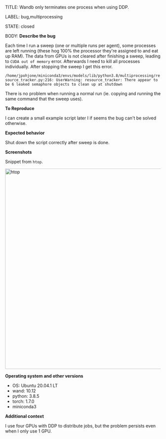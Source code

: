 TITLE:
Wandb only terminates one process when using DDP.

LABEL:
bug,multiprocessing

STATE:
closed

BODY:
**Describe the bug**

Each time I run a sweep (one or multiple runs per agent), some processes are left running (these hog 100% the processor they're assigned to and eat up RAM). The data from GPUs is not cleared after finishing a sweep, leading to  `CUDA out of memory` error.  Afterwards I need to kill all processes individually. After stopping the sweep I get this error.

`/home/jpohjone/miniconda3/envs/models/lib/python3.8/multiprocessing/resource_tracker.py:216: UserWarning: resource_tracker: There appear to be 6 leaked semaphore objects to clean up at shutdown`

There is no problem when running a normal run (ie. copying and running the same command that the sweep uses).

**To Reproduce**

I can create  a small example script later I if seems the bug can't be solved otherwise.

**Expected behavior**

Shut down the script correctly after sweep is done.

**Screenshots**

Snippet from `htop`.

<img width="647" alt="htop" src="https://user-images.githubusercontent.com/49716607/101246013-45d18080-3719-11eb-8da8-e9c8879bc244.png">

**Operating system and other versions**
 - OS: Ubuntu 20.04.1 LT
 - wand: 10.12
 - python: 3.8.5
 - torch: 1.7.0
 - miniconda3


**Additional context**

I use four GPUs with DDP to distribute jobs, but the problem persists even when I only use 1 GPU.


